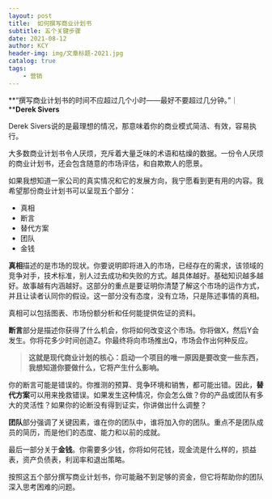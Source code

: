 ```yaml
---
layout: post
title:  如何撰写商业计划书
subtitle: 五个关键步骤
date: 2021-08-12
author: KCY
header-img: img/文章标题-2021.jpg
catalog: true
tags:
    - 营销
---
```



**“撰写商业计划书的时间不应超过几个小时——最好不要超过几分钟。”｜****Derek Sivers**

Derek Sivers说的是最理想的情况，那意味着你的商业模式简洁、有效，容易执行。

大多数商业计划书令人厌烦，充斥着大量乏味的术语和枯燥的数据。一份令人厌烦的商业计划书，还会包含随意的市场评估，和自欺欺人的愿景。

如果我想知道一家公司的真实情况和它的发展方向，我宁愿看到更有用的内容。我希望那份商业计划书可以呈现五个部分：

* 真相
* 断言
* 替代方案
* 团队
* 金钱

**真相**描述的是市场的现状。你要说明即将进入的市场，已经存在的需求，该领域的竞争对手，技术标准，别人过去成功和失败的方式。越具体越好。基础知识越多越好。故事越有内涵越好。这部分的重点是要证明你清楚了解这个市场的运作方式，并且让读者认同你的假设。这一部分没有态度，没有立场，只是陈述事情的真相。

真相可以包括图表、市场份额分析和任何能提供佐证的资料。

**断言**部分是描述你获得了什么机会，你将如何改变这个市场。你将做X，然后Y会发生。你将花多少时间创造Z。你最终将向市场推出Q，市场会作出何种反应。

>**这就是现代商业计划的核心：启动一个项目的唯一原因是要改变一些东西，我想知道你要做什么，它将产生什么影响。**

你的断言可能是错误的。你推测的预算、竞争环境和销售，都可能出错。因此，**替代方案**可以用来挽救错误。如果发生这种情况，你会怎么做？你的产品或团队有多大的灵活性？如果你的论断没有得到证实，你讲做出什么调整？

**团队**部分强调了关键因素，谁在你的团队中，谁将加入你的团队。重点不是团队成员的简历，而是他们的态度、能力和以前的成就。

最后一部分关于**金钱**。你需要多少钱，你将如何花钱，现金流是什么样的，损益表，资产负债表，利润率和退出策略。

按照这五个部分撰写商业计划书，你可能融不到足够的资金，但它将帮助你的团队深入思考困难的问题。

